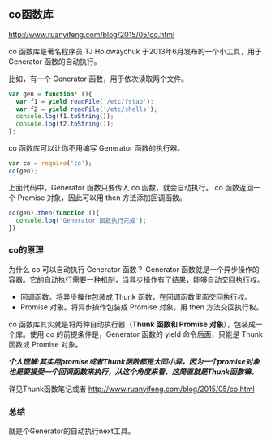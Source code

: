 ## co函数库
<a>http://www.ruanyifeng.com/blog/2015/05/co.html</a>

co 函数库是著名程序员 TJ Holowaychuk 于2013年6月发布的一个小工具，用于 Generator 函数的自动执行。

比如，有一个 Generator 函数，用于依次读取两个文件。

``` javascript
var gen = function* (){
  var f1 = yield readFile('/etc/fstab');
  var f2 = yield readFile('/etc/shells');
  console.log(f1.toString());
  console.log(f2.toString());
};
```

co 函数库可以让你不用编写 Generator 函数的执行器。

``` javascript
var co = require('co');
co(gen);
```

上面代码中，Generator 函数只要传入 co 函数，就会自动执行。
co 函数返回一个 Promise 对象，因此可以用 then 方法添加回调函数。

``` javascript
co(gen).then(function (){
  console.log('Generator 函数执行完成');
})
```

### co的原理
为什么 co 可以自动执行 Generator 函数？
Generator 函数就是一个异步操作的容器。它的自动执行需要一种机制，当异步操作有了结果，能够自动交回执行权。

- 回调函数。将异步操作包装成 Thunk 函数，在回调函数里面交回执行权。
- Promise 对象。将异步操作包装成 Promise 对象，用 then 方法交回执行权。

co 函数库其实就是将两种自动执行器（**Thunk 函数和 Promise 对象**），包装成一个库。使用 co 的前提条件是，Generator 函数的 yield 命令后面，只能是 Thunk 函数或 Promise 对象。

***个人理解:其实用promise或者Thunk函数都是大同小异，因为一个promise对象也是要接受一个回调函数来执行，从这个角度来看，这简直就是Thunk函数嘛。***

详见Thunk函数笔记或者
<a>http://www.ruanyifeng.com/blog/2015/05/co.html</a>

### 总结
就是个Generator的自动执行next工具。
